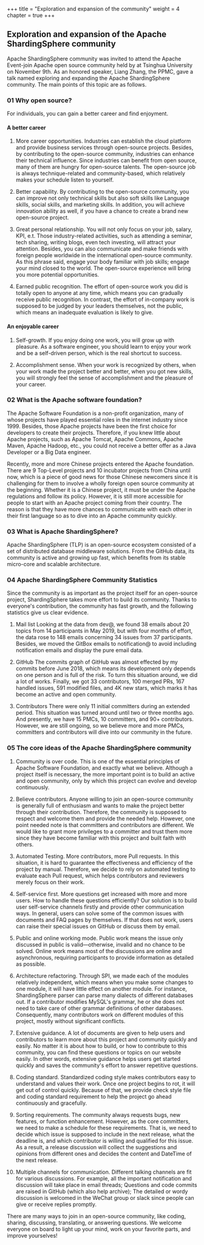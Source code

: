 +++
title = "Exploration and expansion of the community"
weight = 4
chapter = true
+++

## Exploration and expansion of the Apache ShardingSphere community 

Apache ShardingSphere community was invited to attend the Apache Event-join Apache open source community held by at Tsinghua University on November 9th. As an honored speaker, Liang Zhang, the PPMC, gave a talk named exploring and expanding the Apache ShardingSphere community. The main points of this topic are as follows.

### 01 Why open source?

For individuals, you can gain a better career and find enjoyment.

#### A better career

1. More career opportunities. Industries can establish the cloud platform and provide business services through open-source projects. Besides, by contributing to the open-source community, industries can enhance their technical influence. Since industries can benefit from open source, many of them are hungry for open-source talents. The open-source job is always technique-related and community-based, which relatively makes your schedule listen to yourself.

2. Better capability. By contributing to the open-source community, you can improve not only technical skills but also soft skills like Language skills, social skills, and marketing skills. In addition, you will achieve innovation ability as well,  if you have a chance to create a brand new open-source project.

3. Great personal relationship. You will not only focus on your job, salary, KPI, e.t. Those industry-related activities, such as attending a seminar,  tech sharing, writing blogs, even tech investing, will attract your attention. Besides, you can also communicate and make friends with foreign people worldwide in the international open-source community. As this phrase said, engage your body familiar with job skills; engage your mind closed to the world. The open-source experience will bring you more potential opportunities.

4. Earned public recognition. The effort of open-source work you did is totally open to anyone at any time, which means you can gradually receive public recognition. In contrast, the effort of in-company work is supposed to be judged by your leaders themselves, not the public, which means an inadequate evaluation is likely to give.

#### An enjoyable career

1. Self-growth. If you enjoy doing one work, you will grow up with pleasure. As a software engineer, you should learn to enjoy your work and be a self-driven person, which is the real shortcut to success.

2. Accomplishment sense. When your work is recognized by others, when your work made the project better and better, when you got new skills, you will strongly feel the sense of accomplishment and the pleasure of your career.

### 02 What is the Apache software foundation?

The Apache Software Foundation is a non-profit organization, many of whose projects have played essential roles in the internet industry since 1999.  Besides, those Apache projects have been the first choice for developers to create their projects. Therefore, if you knew little about Apache projects, such as Apache Tomcat, Apache Commons, Apache Maven, Apache Hadoop, etc., you could not receive a better offer as a Java Developer or a Big Data engineer.

Recently, more and more Chinese projects entered the Apache foundation. There are 9 Top-Level projects and 10 incubator projects from China until now, which is a piece of good news for those Chinese newcomers since it is challenging for them to involve a wholly foreign open source community at the beginning. Whether it is a Chinese project, it must be under the Apache regulations and follow its policy. However, it is still more accessible for people to start with an Apache project coming from their country. The reason is that they have more chances to communicate with each other in their first language so as to dive into an Apache community quickly. 

### 03 What is Apache ShardingSphere?

Apache ShardingSphere (TLP) is an open-source ecosystem consisted of a set of distributed database middleware solutions. From the GitHub data, its community is active and growing up fast, which benefits from its stable micro-core and scalable architecture.

### 04 Apache ShardingSphere Community Statistics

Since the community is as important as the project itself for an open-source project, ShardingSphere takes more effort to build its community. Thanks to everyone's contribution, the community has fast growth, and the following statistics give us clear evidence. 

1. Mail list
Looking at the data from dev@, we found 38 emails about 20 topics from 14 participants in May 2019, but with four months of effort, the data rose to 148 emails concerning 34 issues from 37 participants. Besides, we moved the GitBox emails to notification@ to avoid including notification emails and display the pure email data.

2. GitHub 
The commits graph of GitHub was almost effected by my commits before June 2018, which means its development only depends on one person and is full of the risk. To turn this situation around, we did a lot of works. Finally, we got 33 contributors, 100 merged PRs, 167 handled issues, 591 modified files, and 4K new stars, which marks it has become an active and open community.

3. Contributors
There were only 11 initial committers during an extended period. This situation was turned around until two or three months ago. And presently, we have 15 PMCs, 10 committers, and 90+ contributors. However, we are still ongoing, so we believe more and more PMCs, committers and contributors will dive into our community in the future.

### 05 The core ideas of the Apache ShardingSphere community

1. Community is over code.  This is one of the essential principles of Apache Software Foundation, and exactly what we believe. Although a project itself is necessary, the more important point is to build an active and open community, only by which this project can evolve and develop continuously. 

2. Believe contributors. Anyone willing to join an open-source community is generally full of enthusiasm and wants to make the project better through their contribution. Therefore, the community is supposed to respect and welcome them and provide the needed help. However, one point needed note is that committers and contributors are different. We would like to grant more privileges to a committer and trust them more since they have become familiar with this project and built faith with others.

3. Automated Testing. More contributors, more Pull requests. In this situation, it is hard to guarantee the effectiveness and efficiency of the project by manual. Therefore, we decide to rely on automated testing to evaluate each Pull request, which helps contributors and reviewers merely focus on their work.

4. Self-service first. More questions get increased with more and more users. How to handle these questions efficiently? Our solution is to build user self-service channels firstly and provide other communication ways. In general, users can solve some of the common issues with documents and FAQ pages by themselves. If that does not work, users can raise their special issues on GitHub or discuss them by email. 

5. Public and online working mode. Public work means the issue only discussed in public is valid—otherwise, invalid and no chance to be solved. Online work means most of the discussions are online and asynchronous, requiring participants to provide information as detailed as possible.

6. Architecture refactoring.  Through SPI, we made each of the modules relatively independent, which means when you make some changes to one module,  it will have little effect on another module. For instance, ShardingSphere parser can parse many dialects of different databases out. If a contributor modifies MySQL's grammar, he or she does not need to take care of other grammar definitions of other databases. Consequently, many contributors work on different modules of this project, mostly without significant conflicts.

7. Extensive guidance. A lot of documents are given to help users and contributors to learn more about this project and community quickly and easily. No matter it is about how to build, or how to contribute to this community,  you can find these questions or topics on our website easily. In other words, extensive guidance helps users get started quickly and saves the community's effort to answer repetitive questions.

8. Coding standard. Standardized coding style makes contributors easy to understand and values their work. Once one project begins to rot, it will get out of control quickly. Because of that, we provide check style file and coding standard requirement to help the project go ahead continuously and gracefully.

9. Sorting requirements. The community always requests bugs, new features, or function enhancement. However, as the core committers, we need to make a schedule for these requirements. That is, we need to decide which issue is supposed to include in the next release, what the deadline is, and which contributor is willing and qualified for this issue. As a result, a release discussion will collect the suggestions and opinions from different ones and decides the content and DateTime of the next release.

10. Multiple channels for communication. Different talking channels are fit for various discussions. For example, all the important notification and discussion will take place in email threads; Questions and code commits are raised in GitHub  (which also help archive); The detailed or wordy discussion is welcomed in the WeChat group or slack since people can give or receive replies promptly.

There are many ways to join in an open-source community, like coding, sharing,  discussing, translating, or answering questions. We welcome everyone on board to light up your mind, work on your favorite parts, and improve yourselves!
